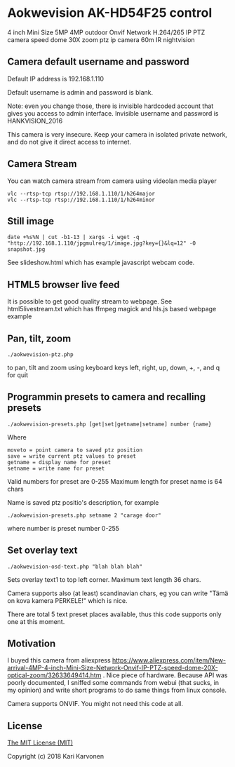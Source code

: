 # Aokwevision AK-HD54F25 control

4 inch Mini Size 5MP 4MP outdoor Onvif Network H.264/265 IP PTZ camera speed dome 30X zoom ptz ip camera 60m IR nightvision

## Camera default username and password

Default IP address is 192.168.1.110

Default username is admin and password is blank.

Note: even you change those, there is invisible hardcoded account that gives you access to admin interface. Invisible username and password is HANKVISION_2016

This camera is very insecure. Keep your camera in isolated private network, and do not give it direct access to internet.

## Camera Stream

You can watch camera stream from camera using videolan media player

    vlc --rtsp-tcp rtsp://192.168.1.110/1/h264major
    vlc --rtsp-tcp rtsp://192.168.1.110/1/h264minor

## Still image

    date +%s%N | cut -b1-13 | xargs -i wget -q "http://192.168.1.110/jpgmulreq/1/image.jpg?key={}&lq=12" -O snapshot.jpg

See slideshow.html which has example javascript webcam code.

## HTML5 browser live feed

It is possible to get good quality stream to webpage. See html5livestream.txt which has ffmpeg magick and hls.js based webpage example

## Pan, tilt, zoom

    ./aokwevision-ptz.php
    
to pan, tilt and zoom using keyboard keys left, right, up, down, +, -, and q for quit

## Programmin presets to camera and recalling presets

    ./aokwevision-presets.php [get|set|getname|setname] number {name}

Where

    moveto = point camera to saved ptz position
    save = write current ptz values to preset
    getname = display name for preset
    setname = write name for preset

Valid numbers for preset are 0-255
Maximum length for preset name is 64 chars

Name is saved ptz positio's description, for example

    ./aokwevision-presets.php setname 2 "carage door"

where number is preset number 0-255

## Set overlay text

    ./aokwevision-osd-text.php "blah blah blah"

Sets overlay text1 to top left corner. Maximum text length 36 chars.

Camera supports also (at least) scandinavian chars, eg you can write "Tämä on kova kamera PERKELE!" which is nice.

There are total 5 text preset places available, thus this code supports only one at this moment.

## Motivation

I buyed this camera from aliexpress https://www.aliexpress.com/item/New-arrival-4MP-4-inch-Mini-Size-Network-Onvif-IP-PTZ-speed-dome-20X-optical-zoom/32633649414.htm . Nice piece of hardware. Because API was poorly documented, I sniffed some commands from webui (that sucks, in my opinion) and write short programs to do same things from linux console. 

Camera supports ONVIF. You might not need this code at all.

## License

[The MIT License (MIT)](LICENSE)

Copyright (c) 2018 Kari Karvonen
